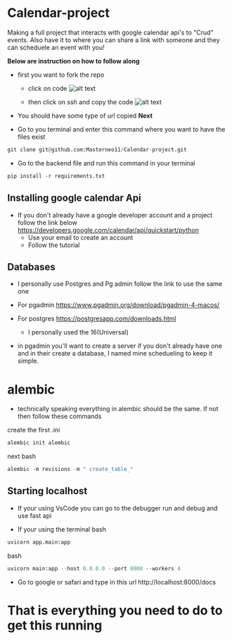 # Calendar-project
Making a full project that interacts with google calendar api's to "Crud" events. Also have it to where you can share a link with someone and they can scheduele an event with you!


**Below are instruction on how to follow along** 

* first you want to fork the repo 
    * click on code ![alt text](<Screenshot 2024-05-10 at 9.08.14 AM.png>)

    * then click on ssh and copy the code 
    ![alt text](<Screenshot 2024-05-10 at 9.07.28 AM.png>)


* You should have some type of url copied 
**Next**
* Go to you terminal and enter this command where you want to have the files exist 
```Python
git clone git@github.com:Masterneo11/Calendar-project.git
```

* Go to the backend file and run this command in your terminal 

```Python
pip install -r requirements.txt
```
## **Installing google calendar Api**

* If you don't already have a google developer account and a project follow the link below
https://developers.google.com/calendar/api/quickstart/python
    * Use your email to create an account
    * Follow the tutorial

## Databases 
* I personally use Postgres and Pg admin
follow the link to use the same one 

* For pgadmin    https://www.pgadmin.org/download/pgadmin-4-macos/

* For postgres     https://postgresapp.com/downloads.html

    * I personally used the 16(Universal)
    
* in pgadmin you'll want to create a server if you don't already have one and in their create a database, I named mine schedueling to keep it simple. 

# alembic 

* technically speaking everything in alembic should be the same. If not then follow these commands 

create the first .ini
``` Python
alembic init alembic
```
next bash 
```Python
alembic -m revisions -m " create_table_"
```
## Starting localhost

* If your using VsCode you can go to the debugger run and debug and use fast api 

* If your  using the terminal bash 
```Python
uvicorn app.main:app
```
bash 
```Python
uvicorn main:app --host 0.0.0.0 --port 8000 --workers 4
```
* Go to google or safari and type in this url
http://localhost:8000/docs

# That is everything you need to do to get this running 

